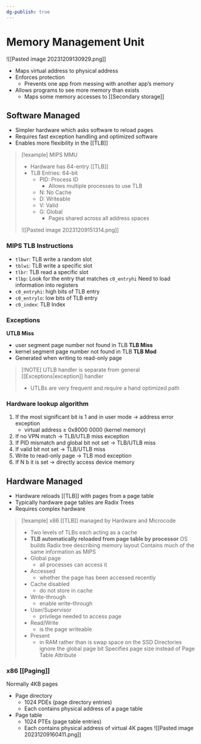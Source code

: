```yaml
---
dg-publish: true
---
```

# Memory Management Unit
![[Pasted image 20231209130929.png]]
* Maps virtual address to physical address
* Enforces protection
	* Prevents one app from messing with another app’s memory
* Allows programs to see more memory than exists
	* Maps some memory accesses to [[Secondary storage]]

## Software Managed
* Simpler hardware which asks software to reload pages
* Requires fast exception handling and optimized software
* Enables more flexibility in the [[TLB]]

> [!example] MIPS MMU
> * Hardware has 64-entry [[TLB]]
> * TLB Entries: 64-bit
> 	* PID: Process ID
> 		* Allows multiple processes to use TLB
> 	* N: No Cache
> 	* D: Writeable
> 	* V: Valid
> 	* G: Global
> 		* Pages shared across all address spaces
> 
> ![[Pasted image 20231209151314.png]]
### MIPS TLB Instructions
* `tlbwr`: TLB write a random slot
* `tblwi`: TLB write a specific slot
* `tlbr`: TLB read a specific slot
* `tlbp`: Look for the entry that matches `c0_entryhi`
Need to load information into registers
* `c0_entryhi`: high bits of TLB entry
* `c0_entrylo`: low bits of TLB entry
* `c0_index`: TLB Index

### Exceptions
**UTLB Miss**
* user segment page number not found in TLB
**TLB Miss**
* kernel segment page number not found in TLB
**TLB Mod**
* Generated when writing to read-only page

> [!NOTE] UTLB handler is separate from general [[Exceptions|exception]] handler
> * UTLBs are very frequent and require a hand optimized path

### Hardware lookup algorithm
1. If the most significant bit is 1 and in user mode → address error exception
	* virtual address ≥ 0x8000 0000 (kernel memory)
2. If no VPN match → TLB/UTLB miss exception
3. If PID mismatch and global bit not set → TLB/UTLB miss
4. If valid bit not set → TLB/UTLB miss
5. Write to read-only page → TLB mod exception
6. If N b it is set → directly access device memory

## Hardware Managed
* Hardware reloads [[TLB]] with pages from a page table
* Typically hardware page tables are Radix Trees
* Requires complex hardware

> [!example] x86
> [[TLB]] managed by Hardware and Microcode
> * Two levels of TLBs each acting as a cache
> * **TLB automatically reloaded from page table by processor**
> OS builds Radix tree describing memory layout
> Contains much of the same information as MIPS
> * Global page
> 	* all processes can access it
> * Accessed
> 	* whether the page has been accessed recently
> * Cache disabled
> 	* do not store in cache
> * Write-through
> 	* enable write-through
> * User/Supervisor
> 	* privilege needed to access page
> * Read/Write
> 	* is the page writeable
> * Present
> 	* in RAM rather than is swap space on the SSD
> Directories ignore the global page bit
> Specifies page size instead of Page Table Attribute
> 

### x86 [[Paging]]
Normally 4KB pages
* Page directory
	* 1024 PDEs (page directory entries)
	* Each contains physical address of a page table
* Page table
	* 1024 PTEs (page table entries)
	* Each contains physical address of virtual 4K pages
![[Pasted image 20231209160411.png]]
